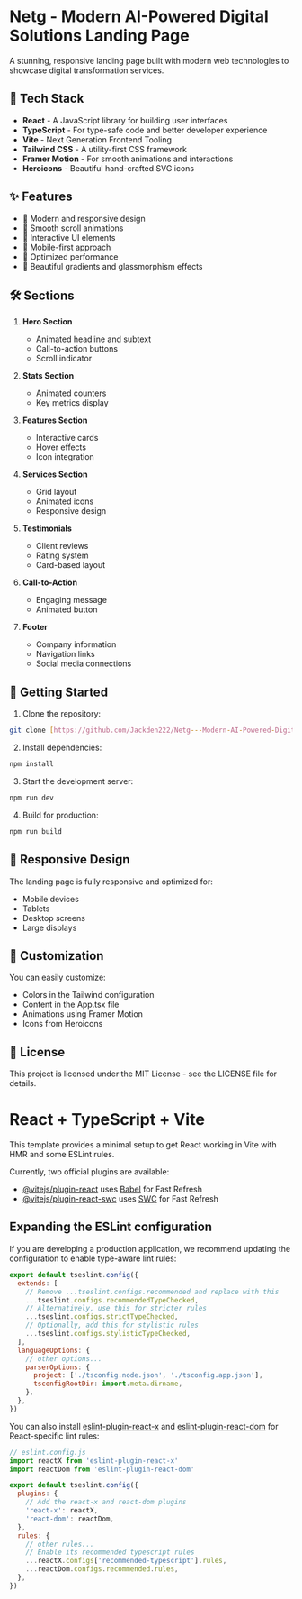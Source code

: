 # Netg - Modern AI-Powered Digital Solutions Landing Page

A stunning, responsive landing page built with modern web technologies to showcase digital transformation services.

## 🚀 Tech Stack

- **React** - A JavaScript library for building user interfaces
- **TypeScript** - For type-safe code and better developer experience
- **Vite** - Next Generation Frontend Tooling
- **Tailwind CSS** - A utility-first CSS framework
- **Framer Motion** - For smooth animations and interactions
- **Heroicons** - Beautiful hand-crafted SVG icons

## ✨ Features

- 🎨 Modern and responsive design
- 🌟 Smooth scroll animations
- 💫 Interactive UI elements
- 📱 Mobile-first approach
- 🎯 Optimized performance
- 🌈 Beautiful gradients and glassmorphism effects

## 🛠️ Sections

1. **Hero Section**
   - Animated headline and subtext
   - Call-to-action buttons
   - Scroll indicator

2. **Stats Section**
   - Animated counters
   - Key metrics display

3. **Features Section**
   - Interactive cards
   - Hover effects
   - Icon integration

4. **Services Section**
   - Grid layout
   - Animated icons
   - Responsive design

5. **Testimonials**
   - Client reviews
   - Rating system
   - Card-based layout

6. **Call-to-Action**
   - Engaging message
   - Animated button

7. **Footer**
   - Company information
   - Navigation links
   - Social media connections

## 🚀 Getting Started

1. Clone the repository:
```bash
git clone [https://github.com/Jackden222/Netg---Modern-AI-Powered-Digital-Solutions-Landing-Page.git]
```

2. Install dependencies:
```bash
npm install
```

3. Start the development server:
```bash
npm run dev
```

4. Build for production:
```bash
npm run build
```

## 📱 Responsive Design

The landing page is fully responsive and optimized for:
- Mobile devices
- Tablets
- Desktop screens
- Large displays

## 🎨 Customization

You can easily customize:
- Colors in the Tailwind configuration
- Content in the App.tsx file
- Animations using Framer Motion
- Icons from Heroicons

## 📄 License

This project is licensed under the MIT License - see the LICENSE file for details.

# React + TypeScript + Vite

This template provides a minimal setup to get React working in Vite with HMR and some ESLint rules.

Currently, two official plugins are available:

- [@vitejs/plugin-react](https://github.com/vitejs/vite-plugin-react/blob/main/packages/plugin-react/README.md) uses [Babel](https://babeljs.io/) for Fast Refresh
- [@vitejs/plugin-react-swc](https://github.com/vitejs/vite-plugin-react-swc) uses [SWC](https://swc.rs/) for Fast Refresh

## Expanding the ESLint configuration

If you are developing a production application, we recommend updating the configuration to enable type-aware lint rules:

```js
export default tseslint.config({
  extends: [
    // Remove ...tseslint.configs.recommended and replace with this
    ...tseslint.configs.recommendedTypeChecked,
    // Alternatively, use this for stricter rules
    ...tseslint.configs.strictTypeChecked,
    // Optionally, add this for stylistic rules
    ...tseslint.configs.stylisticTypeChecked,
  ],
  languageOptions: {
    // other options...
    parserOptions: {
      project: ['./tsconfig.node.json', './tsconfig.app.json'],
      tsconfigRootDir: import.meta.dirname,
    },
  },
})
```

You can also install [eslint-plugin-react-x](https://github.com/Rel1cx/eslint-react/tree/main/packages/plugins/eslint-plugin-react-x) and [eslint-plugin-react-dom](https://github.com/Rel1cx/eslint-react/tree/main/packages/plugins/eslint-plugin-react-dom) for React-specific lint rules:

```js
// eslint.config.js
import reactX from 'eslint-plugin-react-x'
import reactDom from 'eslint-plugin-react-dom'

export default tseslint.config({
  plugins: {
    // Add the react-x and react-dom plugins
    'react-x': reactX,
    'react-dom': reactDom,
  },
  rules: {
    // other rules...
    // Enable its recommended typescript rules
    ...reactX.configs['recommended-typescript'].rules,
    ...reactDom.configs.recommended.rules,
  },
})
```

